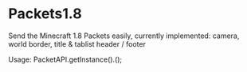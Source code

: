 Packets1.8
==========

Send the Minecraft 1.8 Packets easily, currently implemented: camera, world border, title &amp; tablist header / footer

Usage: PacketAPI.getInstance().<method>();
